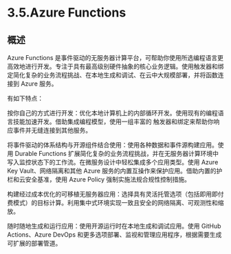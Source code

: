 # 3.5.Azure Functions

## 概述

Azure Functions 是事件驱动的无服务器计算平台，可帮助你使用所选编程语言更高效地进行开发。专注于具有最高级别硬件抽象的核心业务逻辑。使用触发器和绑定简化复杂的业务流程挑战、在本地生成和调试、在云中大规模部署，并将函数连接到 Azure 服务。

有如下特点：

按你自己的方式进行开发：优化本地计算机上的内部循环开发。使用现有的编程语言技能加速开发。借助集成编程模型，使用一组丰富的 触发器和绑定来帮助你响应事件并无缝连接到其他服务。

将事件驱动的体系结构与开源组件结合使用：使用各种数据和事件源构建应用。使用  Durable Functions  扩展简化复杂的业务流程挑战，并在无服务器计算环境中写入监控状态下的工作流。在微服务设计中轻松集成多个应用类型。使用  Azure Key Vault、网络隔离和其他 Azure 服务的内置互操作来保护应用。借助内置的护栏和云安全基准，使用 Azure Policy 强制实施法规合规性控制措施。

构建经过成本优化的可移植无服务器应用：选择具有灵活托管选项（包括即用即付费模式）的目标计算。利用集中式环境实现一致且安全的网络隔离、可观测性和缩放。

随时随地生成和运行应用：使用开源运行时在本地生成和调试应用。使用 GitHub Actions、Azure DevOps 和更多选项部署、监视和管理应用程序，根据需要生成可扩展的部署管道。